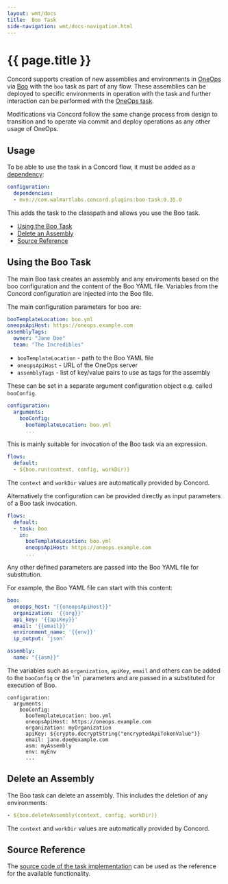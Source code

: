 ```yaml
---
layout: wmt/docs
title:  Boo Task
side-navigation: wmt/docs-navigation.html
---
```


# {{ page.title }}

Concord supports creation of new assemblies and environments in
[OneOps](http://oneops.com/) via
[Boo](https://github.com/oneops/boo)
with the `boo` task as part of any flow. These assemblies can be deployed to
specific environments in operation with the task and further interaction can be
performed with the
[OneOps task](./oneops.html).

Modifications via Concord follow the same change process from design to
transition and to operate via commit and deploy operations as any other usage
of OneOps.


<a name="usage"/>

## Usage

To be able to use the task in a Concord flow, it must be added as a
[dependency](../getting-started/concord-dsl.html#dependencies):

```yaml
configuration:
  dependencies:
  - mvn://com.walmartlabs.concord.plugins:boo-task:0.35.0
```

This adds the task to the classpath and allows you use the Boo task.


- [Using the Boo Task](#using)
- [Delete an Assembly](#delete)
- [Source Reference](#source)


<a name="using"/>

## Using the Boo Task

The main Boo task creates an assembly and any enviroments based on the boo
configuration and the content of the Boo YAML file. Variables from the Concord
configuration are injected into the Boo file.

The main configuration parameters for boo are:

```yaml
booTemplateLocation: boo.yml
oneopsApiHost: https://oneops.example.com
assemblyTags:
  owner: "Jane Doe"
  team: "The Incredibles"
```

- `booTemplateLocation` - path to the Boo YAML file
- `oneopsApiHost` - URL of the OneOps server
- `assemblyTags` - list of key/value pairs to use as tags for the assembly

These can be set in a separate argument configuration object e.g. called
`booConfig`.


```yaml
configuration:
  arguments:
    booConfig:
      booTemplateLocation: boo.yml
      ...
```

This is mainly suitable for invocation of the Boo task via an
expression.

```yaml
flows:
  default:
  - ${boo.run(context, config, workDir)}
```

The `context` and `workDir` values are automatically provided by Concord.

Alternatively the configuration can be provided directly as input parameters of
a Boo task invocation.

```yaml
flows:
  default:
  - task: boo
    in:
      booTemplateLocation: boo.yml
      oneopsApiHost: https://oneops.example.com
      ...
````

Any other defined parameters are passed into the Boo YAML file for
substitution.

For example, the Boo YAML file can start with this content:

```yaml
boo:
  oneops_host: "{{oneopsApiHost}}"
  organization: '{{org}}'
  api_key: '{{apiKey}}'
  email: '{{email}}'
  environment_name: '{{env}}'
  ip_output: 'json'

assembly:
  name: "{{asm}}"
```

The variables such as `organization`, `apiKey`, `email` and others can be added to
the `booConfig` or the 'in` parameters and are passed in a substituted for
execution of Boo.

```
configuration:
  arguments:
    booConfig:
      booTemplateLocation: boo.yml
      oneopsApiHost: https://oneops.example.com
      organization: myOrganization
      apiKey: ${crypto.decryptString("encryptedApiTokenValue")}
      email: jane.doe@example.com
      asm: myAssembly
      env: myEnv
      ...
```


<a name="delete"/>

## Delete an Assembly

The Boo task can delete an assembly. This includes the deletion of any
environments:

```yaml
- ${boo.deleteAssembly(context, config, workDir)}
```

The `context` and `workDir` values are automatically provided by Concord.


<a name="source"/>

## Source Reference

The
[source code of the task implementation]({{site.concord_plugins_source}}tree/master/tasks/boo)
can be used as the reference for the available functionality.
